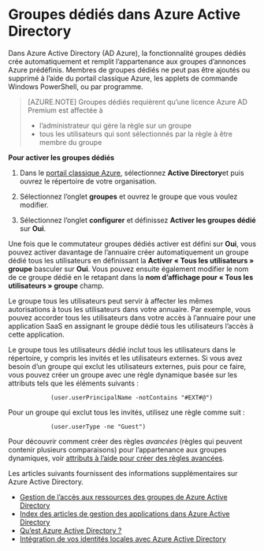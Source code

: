 <properties
    pageTitle="Dédié groupes dans Azure Active Directory | Microsoft Azure"
    description="Vue d’ensemble des groupes dédiés comment travailler dans Azure Active Directory et comment ils sont créés."
    services="active-directory"
    documentationCenter=""
    authors="curtand"
    manager="femila"
    editor=""
    />

<tags
    ms.service="active-directory"
    ms.workload="identity"
    ms.tgt_pltfrm="na"
    ms.devlang="na"
    ms.topic="article"
    ms.date="08/10/2016"
    ms.author="curtand"/>

# <a name="dedicated-groups-in-azure-active-directory"></a>Groupes dédiés dans Azure Active Directory

Dans Azure Active Directory (AD Azure), la fonctionnalité groupes dédiés crée automatiquement et remplit l’appartenance aux groupes d’annonces Azure prédéfinis. Membres de groupes dédiés ne peut pas être ajoutés ou supprimé à l’aide du portail classique Azure, les applets de commande Windows PowerShell, ou par programme.

>[AZURE.NOTE] Groupes dédiés requièrent qu’une licence Azure AD Premium est affectée à
>- l’administrateur qui gère la règle sur un groupe
>- tous les utilisateurs qui sont sélectionnés par la règle à être membre du groupe

**Pour activer les groupes dédiés**

1. Dans le [portail classique Azure](https://manage.windowsazure.com), sélectionnez **Active Directory**et puis ouvrez le répertoire de votre organisation.

2. Sélectionnez l’onglet **groupes** et ouvrez le groupe que vous voulez modifier.

3. Sélectionnez l’onglet **configurer** et définissez **Activer les groupes dédié** sur **Oui**.

Une fois que le commutateur groupes dédiés activer est défini sur **Oui**, vous pouvez activer davantage de l’annuaire créer automatiquement un groupe dédié tous les utilisateurs en définissant la **Activer « Tous les utilisateurs » groupe** basculer sur **Oui**. Vous pouvez ensuite également modifier le nom de ce groupe dédié en le retapant dans la **nom d’affichage pour « Tous les utilisateurs » groupe** champ.

Le groupe tous les utilisateurs peut servir à affecter les mêmes autorisations à tous les utilisateurs dans votre annuaire. Par exemple, vous pouvez accorder tous les utilisateurs dans votre accès à l’annuaire pour une application SaaS en assignant le groupe dédié tous les utilisateurs l’accès à cette application.

Le groupe tous les utilisateurs dédié inclut tous les utilisateurs dans le répertoire, y compris les invités et les utilisateurs externes. Si vous avez besoin d’un groupe qui exclut les utilisateurs externes, puis pour ce faire, vous pouvez créer un groupe avec une règle dynamique basée sur les attributs tels que les éléments suivants :

                (user.userPrincipalName -notContains "#EXT#@")

Pour un groupe qui exclut tous les invités, utilisez une règle comme suit :

                (user.userType -ne "Guest")

Pour découvrir comment créer des règles *avancées* (règles qui peuvent contenir plusieurs comparaisons) pour l’appartenance aux groupes dynamiques, voir [attributs à l’aide pour créer des règles avancées](active-directory-accessmanagement-groups-with-advanced-rules.md).


Les articles suivants fournissent des informations supplémentaires sur Azure Active Directory.

* [Gestion de l’accès aux ressources des groupes de Azure Active Directory](active-directory-manage-groups.md)
* [Index des articles de gestion des applications dans Azure Active Directory](active-directory-apps-index.md)
* [Qu’est Azure Active Directory ?](active-directory-whatis.md)
* [Intégration de vos identités locales avec Azure Active Directory](active-directory-aadconnect.md)
